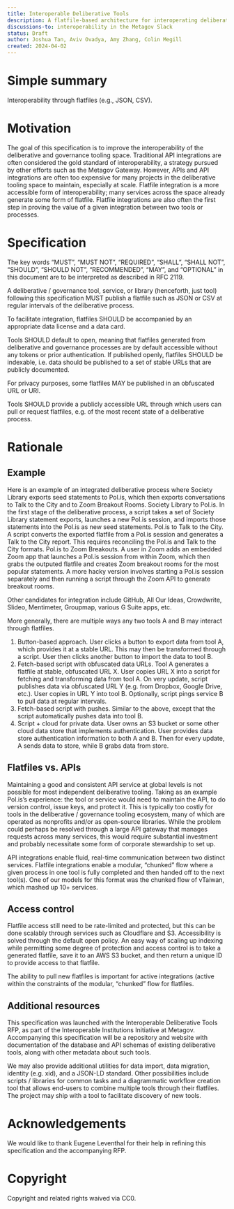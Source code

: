 ```yaml
---
title: Interoperable Deliberative Tools
description: A flatfile-based architecture for interoperating deliberative tools.
discussions-to: interoperability in the Metagov Slack
status: Draft
author: Joshua Tan, Aviv Ovadya, Amy Zhang, Colin Megill
created: 2024-04-02
---
```


# Simple summary
Interoperability through flatfiles (e.g., JSON, CSV).

# Motivation
The goal of this specification is to improve the interoperability of the deliberative and governance tooling space. Traditional API integrations are often considered the gold standard of interoperability, a strategy pursued by other efforts such as the Metagov Gateway. However, APIs and API integrations are often too expensive for many projects in the deliberative tooling space to maintain, especially at scale. Flatfile integration is a more accessible form of interoperability; many services across the space already generate some form of flatfile. Flatfile integrations are also often the first step in proving the value of a given integration between two tools or processes.

# Specification
The key words “MUST”, “MUST NOT”, “REQUIRED”, “SHALL”, “SHALL NOT”, “SHOULD”, “SHOULD NOT”, “RECOMMENDED”, “MAY”, and “OPTIONAL” in this document are to be interpreted as described in RFC 2119.

A deliberative / governance tool, service, or library (henceforth, just tool) following this specification MUST publish a flatfile such as JSON or CSV at regular intervals of the deliberative process. 

To facilitate integration, flatfiles SHOULD be accompanied by an appropriate data license and a data card.

Tools SHOULD default to open, meaning that flatfiles generated from deliberative and governance processes are by default accessible without any tokens or prior authentication. If published openly, flatfiles SHOULD be indexable, i.e. data should be published to a set of stable URLs that are publicly documented.

For privacy purposes, some flatfiles MAY be published in an obfuscated URL or URI.

Tools SHOULD provide a publicly accessible URL through which users can pull or request flatfiles, e.g. of the most recent state of a deliberative process.

# Rationale

## Example
Here is an example of an integrated deliberative process where Society Library exports seed statements to Pol.is, which then exports conversations to Talk to the City and to Zoom Breakout Rooms.
Society Library to Pol.is. In the first stage of the deliberative process, a script takes a set of Society Library statement exports, launches a new Pol.is session, and imports those statements into the Pol.is as new seed statements.
Pol.is to Talk to the City. A script converts the exported flatfile from a Pol.is session and generates a Talk to the City report. This requires reconciling the Pol.is and Talk to the City formats.
Pol.is to Zoom Breakouts. A user in Zoom adds an embedded Zoom app that launches a Pol.is session from within Zoom, which then grabs the outputed flatfile and creates Zoom breakout rooms for the most popular statements. A more hacky version involves starting a Pol.is session separately and then running a script through the Zoom API to generate breakout rooms.

Other candidates for integration include GitHub, All Our Ideas, Crowdwrite, Slideo, Mentimeter, Groupmap, various G Suite apps, etc.

More generally, there are multiple ways any two tools A and B may interact through flatfiles.
1. Button-based approach. User clicks a button to export data from tool A, which provides it at a stable URL. This may then be transformed through a script. User then clicks another button to import the data to tool B.
2. Fetch-based script with obfuscated data URLs. Tool A generates a flatfile at stable, obfuscated URL X. User copies URL X into a script for fetching and transforming data from tool A. On very update, script publishes data via obfuscated URL Y (e.g. from Dropbox, Google Drive, etc.). User copies in URL Y into tool B. Optionally, script pings service B to pull data at regular intervals.
3. Fetch-based script with pushes. Similar to the above, except that the script automatically pushes data into tool B.
4. Script + cloud for private data. User owns an S3 bucket or some other cloud data store that implements authentication. User provides data store authentication information to both A and B. Then for every update, A sends data to store, while B grabs data from store.

## Flatfiles vs. APIs
Maintaining a good and consistent API service at global levels is not possible for most independent deliberative tooling. Taking as an example Pol.is’s experience: the tool or service would need to maintain the API, to do version control, issue keys, and protect it. This is typically too costly for tools in the deliberative / governance tooling ecosystem, many of which are operated as nonprofits and/or as open-source libraries. While the problem could perhaps be resolved through a large API gateway that manages requests across many services, this would require substantial investment and probably necessitate some form of corporate stewardship to set up.

API integrations enable fluid, real-time communication between two distinct services. Flatfile integrations enable a modular, “chunked” flow where a given process in one tool is fully completed and then handed off to the next tool(s). One of our models for this format was the chunked flow of vTaiwan, which mashed up 10+ services.

## Access control
Flatfile access still need to be rate-limited and protected, but this can be done scalably through services such as Cloudflare and S3. Accessibility is solved through the default open policy. An easy way of scaling up indexing while permitting some degree of protection and access control is to take a generated flatfile, save it to an AWS S3 bucket, and then return a unique ID to provide access to that flatfile. 

The ability to pull new flatfiles is important for active integrations (active within the constraints of the modular, “chunked” flow for flatfiles.

## Additional resources
This specification was launched with the Interoperable Deliberative Tools RFP, as part of the Interoperable Institutions Initiative at Metagov. Accompanying this specification will be a repository and website with documentation of the database and API schemas of existing deliberative tools, along with other metadata about such tools.

We may also provide additional utilities for data import, data migration, identity (e.g. xid), and a JSON-LD standard. Other possibilities include scripts / libraries for common tasks and a diagrammatic workflow creation tool that allows end-users to combine multiple tools through their flatfiles. The project may ship with a tool to facilitate discovery of new tools.

# Acknowledgements
We would like to thank Eugene Leventhal for their help in refining this specification and the accompanying RFP.

# Copyright
Copyright and related rights waived via CC0.
